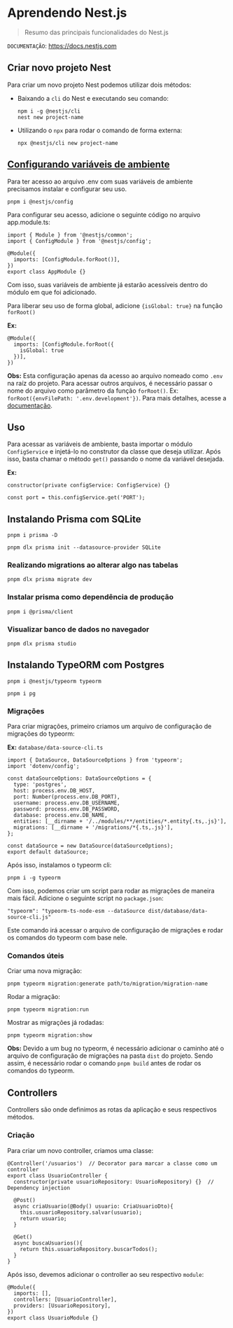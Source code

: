 # Aprendendo Nest.js

> Resumo das principais funcionalidades do Nest.js

`DOCUMENTAÇÃO`: https://docs.nestjs.com

## Criar novo projeto Nest

Para criar um novo projeto Nest podemos utilizar dois métodos:

- Baixando a `cli` do Nest e executando seu comando:

      npm i -g @nestjs/cli
      nest new project-name

- Utilizando o `npx` para rodar o comando de forma externa:

      npx @nestjs/cli new project-name

## [Configurando variáveis de ambiente](https://docs.nestjs.com/techniques/configuration)

Para ter acesso ao arquivo .env com suas variáveis de ambiente precisamos instalar e configurar seu uso.

    pnpm i @nestjs/config

Para configurar seu acesso, adicione o seguinte código no arquivo app.module.ts:

```
import { Module } from '@nestjs/common';
import { ConfigModule } from '@nestjs/config';

@Module({
  imports: [ConfigModule.forRoot()],
})
export class AppModule {}
```

Com isso, suas variáveis de ambiente já estarão acessíveis dentro do módulo em que foi adicionado.

Para liberar seu uso de forma global, adicione `{isGlobal: true}` na função `forRoot()`

**Ex:**

    @Module({
      imports: [ConfigModule.forRoot({
        isGlobal: true
      })],
    })

**Obs:** Esta configuração apenas da acesso ao arquivo nomeado como `.env` na raíz do projeto. Para acessar outros arquivos, é necessário passar o nome do arquivo como parâmetro da função `forRoot()`. Ex: `forRoot({envFilePath: '.env.development'})`. Para mais detalhes, acesse a [documentação](https://docs.nestjs.com/techniques/configuration).

## Uso

Para acessar as variáveis de ambiente, basta importar o módulo `ConfigService` e injetá-lo no construtor da classe que deseja utilizar. Após isso, basta chamar o método `get()` passando o nome da variável desejada.

**Ex:**

    constructor(private configService: ConfigService) {}

    const port = this.configService.get('PORT');

## Instalando Prisma com SQLite

    pnpm i prisma -D

    pnpm dlx prisma init --datasource-provider SQLite

### Realizando migrations ao alterar algo nas tabelas

    pnpm dlx prisma migrate dev

### Instalar prisma como dependência de produção

    pnpm i @prisma/client

### Visualizar banco de dados no navegador

    pnpm dlx prisma studio

## Instalando TypeORM com Postgres

    pnpm i @nestjs/typeorm typeorm

    pnpm i pg

### Migrações

Para criar migrações, primeiro criamos um arquivo de configuração de migrações do typeorm:

**Ex:** `database/data-source-cli.ts`

```
import { DataSource, DataSourceOptions } from 'typeorm';
import 'dotenv/config';

const dataSourceOptions: DataSourceOptions = {
  type: 'postgres',
  host: process.env.DB_HOST,
  port: Number(process.env.DB_PORT),
  username: process.env.DB_USERNAME,
  password: process.env.DB_PASSWORD,
  database: process.env.DB_NAME,
  entities: [__dirname + '/../modules/**/entities/*.entity{.ts,.js}'],
  migrations: [__dirname + '/migrations/*{.ts,.js}'],
};

const dataSource = new DataSource(dataSourceOptions);
export default dataSource;
```

Após isso, instalamos o typeorm cli:

    pnpm i -g typeorm

Com isso, podemos criar um script para rodar as migrações de maneira mais fácil. Adicione o seguinte script no `package.json`:

```
"typeorm": "typeorm-ts-node-esm --dataSource dist/database/data-source-cli.js"
```

Este comando irá acessar o arquivo de configuração de migrações e rodar os comandos do typeorm com base nele.

### Comandos úteis

Criar uma nova migração:

    pnpm typeorm migration:generate path/to/migration/migration-name

Rodar a migração:

    pnpm typeorm migration:run

Mostrar as migrações já rodadas:

    pnpm typeorm migration:show

**Obs:** Devido a um bug no typeorm, é necessário adicionar o caminho até o arquivo de configuração de migrações na pasta `dist` do projeto. Sendo assim, é necessário rodar o comando `pnpm build` antes de rodar os comandos do typeorm.

## Controllers

Controllers são onde definimos as rotas da aplicação e seus respectivos métodos.

### Criação

Para criar um novo controller, criamos uma classe:

```
@Controller('/usuarios')  // Decorator para marcar a classe como um controller
export class UsuarioController {
  constructor(private usuarioRepository: UsuarioRepository) {}  // Dependency injection

  @Post()
  async criaUsuario(@Body() usuario: CriaUsuarioDto){
    this.usuarioRepository.salvar(usuario);
    return usuario;
  }

  @Get()
  async buscaUsuarios(){
    return this.usuarioRepository.buscarTodos();
  }
}
```

Após isso, devemos adicionar o controller ao seu respectivo `module`:

```
@Module({
  imports: [],
  controllers: [UsuarioController],
  providers: [UsuarioRepository],
})
export class UsuarioModule {}
```

